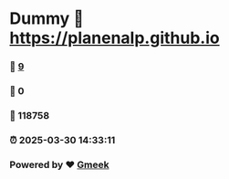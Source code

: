 # Dummy :link: https://planenalp.github.io 
### :page_facing_up: [9](https://planenalp.github.io/tag.html) 
### :speech_balloon: 0 
### :hibiscus: 118758 
### :alarm_clock: 2025-03-30 14:33:11 
### Powered by :heart: [Gmeek](https://github.com/Meekdai/Gmeek)

